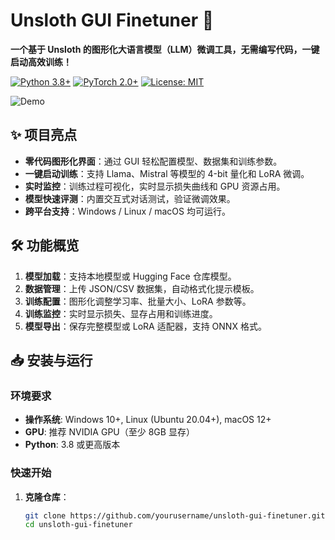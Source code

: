 # Unsloth GUI Finetuner 🚀

**一个基于 Unsloth 的图形化大语言模型（LLM）微调工具，无需编写代码，一键启动高效训练！**

[![Python 3.8+](https://img.shields.io/badge/Python-3.8%2B-blue.svg)](https://www.python.org/)
[![PyTorch 2.0+](https://img.shields.io/badge/PyTorch-2.0%2B-red.svg)](https://pytorch.org/)
[![License: MIT](https://img.shields.io/badge/License-MIT-green.svg)](https://opensource.org/licenses/MIT)

![Demo](assets/demo.gif) <!-- 可替换为实际项目演示动图或截图 -->

## ✨ 项目亮点
- **零代码图形化界面**：通过 GUI 轻松配置模型、数据集和训练参数。
- **一键启动训练**：支持 Llama、Mistral 等模型的 4-bit 量化和 LoRA 微调。
- **实时监控**：训练过程可视化，实时显示损失曲线和 GPU 资源占用。
- **模型快速评测**：内置交互式对话测试，验证微调效果。
- **跨平台支持**：Windows / Linux / macOS 均可运行。

## 🛠️ 功能概览
1. **模型加载**：支持本地模型或 Hugging Face 仓库模型。
2. **数据管理**：上传 JSON/CSV 数据集，自动格式化提示模板。
3. **训练配置**：图形化调整学习率、批量大小、LoRA 参数等。
4. **训练监控**：实时显示损失、显存占用和训练进度。
5. **模型导出**：保存完整模型或 LoRA 适配器，支持 ONNX 格式。

## 📥 安装与运行

### 环境要求
- **操作系统**: Windows 10+, Linux (Ubuntu 20.04+), macOS 12+
- **GPU**: 推荐 NVIDIA GPU（至少 8GB 显存）
- **Python**: 3.8 或更高版本

### 快速开始
1. **克隆仓库**：
   ```bash
   git clone https://github.com/yourusername/unsloth-gui-finetuner.git
   cd unsloth-gui-finetuner
